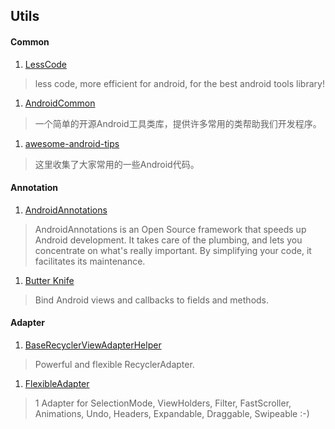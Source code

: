 ## Utils

#### Common    

1. [LessCode](https://github.com/openproject/LessCode)   
  > less code, more efficient for android, for the best android tools library!   

1. [AndroidCommon](https://github.com/venshine/AndroidCommon)   
  > 一个简单的开源Android工具类库，提供许多常用的类帮助我们开发程序。   

1. [awesome-android-tips](https://github.com/jiang111/awesome-android-tips)
  > 这里收集了大家常用的一些Android代码。


#### Annotation    

1. [AndroidAnnotations](https://github.com/excilys/androidannotations)   
  > AndroidAnnotations is an Open Source framework that speeds up Android development. It takes care of the plumbing, and lets you concentrate on what's really important. By simplifying your code, it facilitates its maintenance.   

1. [Butter Knife](https://github.com/JakeWharton/butterknife)   
  > Bind Android views and callbacks to fields and methods.    


#### Adapter

1. [BaseRecyclerViewAdapterHelper](https://github.com/CymChad/BaseRecyclerViewAdapterHelper)    
  > Powerful and flexible RecyclerAdapter.    

1. [FlexibleAdapter](https://github.com/davideas/FlexibleAdapter)   
  > 1 Adapter for SelectionMode, ViewHolders, Filter, FastScroller, Animations, Undo, Headers, Expandable, Draggable, Swipeable :-)   
